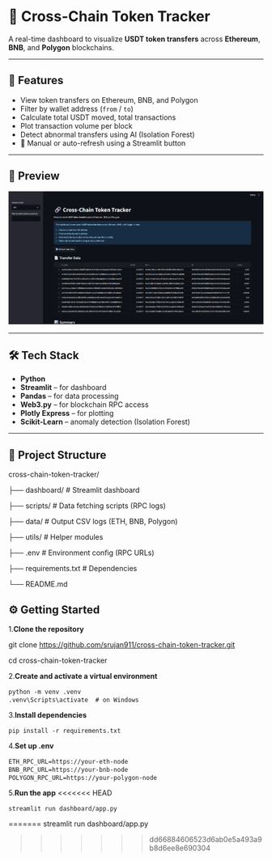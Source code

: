# 🔗 Cross-Chain Token Tracker

A real-time dashboard to visualize **USDT token transfers** across **Ethereum**, **BNB**, and **Polygon** blockchains.

---

## 🚀 Features

- View token transfers on Ethereum, BNB, and Polygon
- Filter by wallet address (`from` / `to`)
- Calculate total USDT moved, total transactions
- Plot transaction volume per block
- Detect abnormal transfers using AI (Isolation Forest)
- 🔁 Manual or auto-refresh using a Streamlit button

---

## 📸 Preview

![alt text](image.png)

---

## 🛠️ Tech Stack

- **Python**
- **Streamlit** – for dashboard
- **Pandas** – for data processing
- **Web3.py** – for blockchain RPC access
- **Plotly Express** – for plotting
- **Scikit-Learn** – anomaly detection (Isolation Forest)

---

## 📂 Project Structure

cross-chain-token-tracker/

├── dashboard/ # Streamlit dashboard

├── scripts/ # Data fetching scripts (RPC logs)

├── data/ # Output CSV logs (ETH, BNB, Polygon)

├── utils/ # Helper modules

├── .env # Environment config (RPC URLs)

├── requirements.txt # Dependencies

└── README.md

## ⚙️ Getting Started

1.**Clone the repository**
   
   git clone https://github.com/srujan911/cross-chain-token-tracker.git

   cd cross-chain-token-tracker

2.**Create and activate a virtual environment**

    
    python -m venv .venv
    .venv\Scripts\activate  # on Windows

3.**Install dependencies**

    pip install -r requirements.txt

4.**Set up .env**

    ETH_RPC_URL=https://your-eth-node
    BNB_RPC_URL=https://your-bnb-node
    POLYGON_RPC_URL=https://your-polygon-node

5.**Run the app**
<<<<<<< HEAD

    streamlit run dashboard/app.py
=======
    streamlit run dashboard/app.py
>>>>>>> dd66884606523d6ab0e5a493a9b8d6ee8e690304
